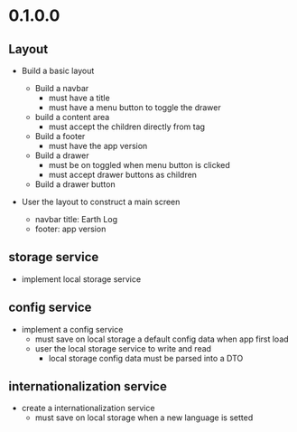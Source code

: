 # 0.1.0.0

## Layout

+ Build a basic layout
    + Build a navbar
        + must have a title
        + must have a menu button to toggle the drawer
    + build a content area
        + must accept the children directly from <Layout /> tag
    + Build a footer
        + must have the app version
    + Build a drawer
        + must be on toggled when menu button is clicked
        + must accept drawer buttons as children
    + Build a drawer button

+ User the layout to construct a main screen
    + navbar title: Earth Log
    + footer: app version

## storage service

+ implement local storage service

## config service

- implement a config service
    - must save on local storage a default config data when app first load
    - user the local storage service to write and read
        - local storage config data must be parsed into a DTO

## internationalization service

- create a internationalization service
    - must save on local storage when a new language is setted
